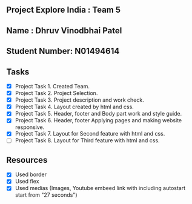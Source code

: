 ## Project Explore India : Team 5
## Name : Dhruv Vinodbhai Patel 
## Student Number: N01494614

## Tasks
- [x] Project Task 1. Created Team.
- [x] Project Task 2. Project Selection.
- [x] Project Task 3. Project description and work check.
- [x] Project Task 4. Layout created by html and css.
- [x] Project Task 5. Header, footer and Body part work and style guide.
- [x] Project Task 6. Header, footer Applying pages and making website responsive.
- [x] Project Task 7. Layout for Second feature with html and css.
- [ ] Project Task 8. Layout for Third feature with html and css.

## Resources
- [x] Used border
- [x] Used flex
- [x] Used medias (Images, Youtube embeed link with including autostart start from "27 seconds")
